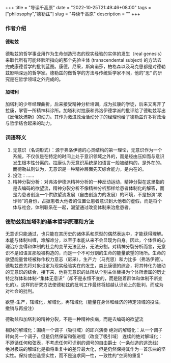 +++
 title = "导读千高原" 
 date = "2022-10-25T21:49:46+08:00" 
 tags = ["philosophy","德勒兹"] 
 slug = "导读千高原"
 description = ""
+++
### 作者介绍
#### 德勒兹
德勒兹的哲学事业用作为生命创造形态的现实经验的实体的发生（real genesis）来取代所有可能经验所指向的那个先验主体 (transcendental subject) 的方法去完成康德哲学的批判蓝图。康德，尼采，斯宾诺莎，柏格森以及马克思都是对德勒兹影响深远的哲学家。德勒兹的做哲学的方法与传统哲学家不同，他的”思“ 的研究是在哲学领域之外完成的。

#### 加塔利
加塔利的少年经理曲折，后来接受精神分析培训，成为拉康的学徒，后来又离开了拉康，掌管一所精神科诊所。加塔利对拉康和弗洛伊德学派的批评给了德勒兹写出《反俄狄浦斯》的动力。其作为激进政治活动分子的经理也给了德勒兹许多将政治与哲学结合起来的动力。
### 词语释义
1. 无意识（名词形式）：源于弗洛伊德的心灵结构的第一理论，无意识作为一个系统，不仅仅是在特定的时间上处于意识领域之外的，而是经由压抑而与意识发生根本性分离的。拉康认为无意识系统是如语言一般被结构的，是外在的。而德勒兹则认为，无意识是一种精神层面先天综合能力，是内在的。
2. 投注：......
3. 精神分裂分析：对弗洛伊德派精神分析的一种反动运动，精神分裂在这里指的是去编码的欲望流，精神分裂分析不像精神分析那样给患者体制化的解答，而是为患者创造一个供欲望流发展（自由创造力的发展）的环境，不是扮演“欺诈师”的身份，占据患者大他者的位置让患者意识到大他者的虚假，而是将个体与社会，体制联系在一起，渴望通过改变体制来治愈患者。

### 德勒兹和加塔利的基本哲学原理和方法

无意识只能通过，也只能在其历史的诸体系和原型的偶然表达中，才能获得理解。本能与体制纠缠，难解难分，以至于本能从来不会显现为自身。因此，个体性的心理治疗变得和体制的社会的变革无法区分，无法分割。对精神分裂分析而言，无意识不是如语言那般被构造的，而是一个不可分割的生命的能量欲望的场所。生命的欲望能量曾经被称作权力意志（尼采），生产力（马克思）和力比多（弗洛伊德）。
德勒兹首先将对象设定为现实经验实在的发生，类比康德的综合，将其转化为被动的无意识的综合，接下来，他将无意识的处所从个别主体替换为个体所隶属的历史特定群体和体制-“集体无意识”（却不是永恒不变的，而是随着群体和体制不断变化的）。这样的研究方法使德勒兹的批判工作最终将超越认识论上的批判，而成为对社会的批判。


欲望-生产，辖域化，解域化，再辖域化（能量在身体和经济的特定领域的投注，撤销与再投注）

德勒兹和加塔利的精神分裂，不是一种精神疾病，而是去编码的欲望流

相对的解域化：围绕一个调子（吸引域）的即兴演奏
绝对的解域化：从一个调子转向另一个调子，但是仍然保留和弦进程（改变了吸引域）
连续的绝对解域化：不遵循任何和弦表，不考虑任何可识别的调号的自由爵士（一条创造的逃逸线）
绝对极端的解域化是指将重复中的差异最大化，但是仍然保持其作为一首乐曲的坚实性。保持或创造坚实性，而不是追求同一性，一致性的“空洞的重复”


